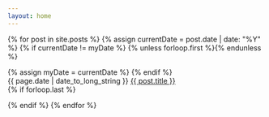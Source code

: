 ```yaml
---
layout: home
---
```


<section id="blog">
   {% for post in site.posts %}
       {% assign currentDate = post.date | date: "%Y" %}
       {% if currentDate != myDate %}
           {% unless forloop.first %}</ul>{% endunless %}
    <ul style="list-style: none; padding-left: 0px;">
           {% assign myDate = currentDate %}
       {% endif %}
 <li><time datetime="{{post.date}}"> {{ page.date | date_to_long_string }} </time> <a href="{{ post.url }}">{{ post.title }}</a></li>
       {% if forloop.last %}</ul>{% endif %}
{% endfor %}

</section>
